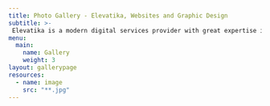 ```yaml
---
title: Photo Gallery - Elevatika, Websites and Graphic Design
subtitle: >-
 Elevatika is a modern digital services provider with great expertise in graphic design and website development. We make amazing websites using modern technologies and we also excel at branding. We think that you deserve the best value for your money.
menu:
  main:
    name: Gallery
    weight: 3
layout: gallerypage
resources:
  - name: image
    src: "**.jpg"
---
```


